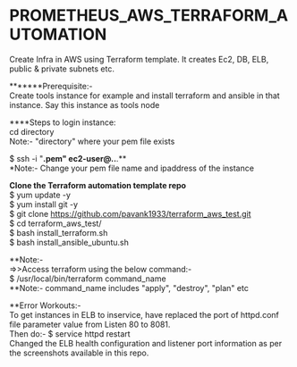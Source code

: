 # PROMETHEUS_AWS_TERRAFORM_AUTOMATION     <br/>
Create Infra in AWS using Terraform template. It creates Ec2, DB, ELB, public & private subnets etc.  <br/>

*******Prerequisite:- <br/>
Create tools instance for example and install terraform and ansible in that instance. Say this instance as tools node <br/>

****Steps to login instance:  <br/>
cd directory   <br/>
Note:- "directory" where your pem file exists  <br/>

$ ssh -i "******.pem" ec2-user@**.**.**.** <br/>
*Note:- Change your pem file name and ipaddress of the instance  <br/>


****Clone the Terraform automation template repo****            <br/>
$ yum update -y           <br/>
$ yum install git -y       <br/>
$ git clone https://github.com/pavank1933/terraform_aws_test.git      <br/>
$ cd terraform_aws_test/          <br/>
$ bash install_terraform.sh      <br/>
$ bash install_ansible_ubuntu.sh    <br/>


**Note:-<br/>
=>>Access terraform using the below command:-   <br/>
$ /usr/local/bin/terraform command_name         <br/>
**Note:- command_name includes "apply", "destroy", "plan" etc   <br/>

**Error Workouts:-          <br/>
To get instances in ELB to inservice, have replaced the port of httpd.conf file parameter value from Listen 80 to 8081.   <br/>
Then do:- $ service httpd restart          <br/>
Changed the ELB health configuration and listener port information as per the screenshots available in this repo.         <br/>